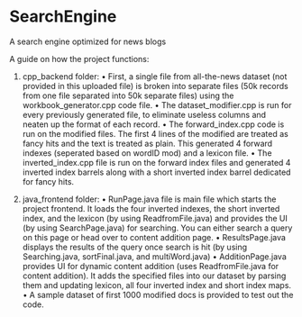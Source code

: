 # SearchEngine
A search engine optimized for news blogs

A guide on how the project functions: 
1. cpp_backend folder:
  • First, a single file from all-the-news dataset (not provided in this uploaded file) is broken into separate files (50k  records from one file separated into 50k separate files) using the workbook_generator.cpp code file.
  • The dataset_modifier.cpp is run for every previously generated file, to eliminate useless columns and neaten up the format of each record.
  • The forward_index.cpp code is run on the modified files. The first 4 lines of the modified are treated as fancy hits and the text is treated as plain. This generated 4 forward indexes (seperated based on wordID mod) and a lexicon file.
  • The inverted_index.cpp file is run on the forward index files and generated 4 inverted index barrels along with a short inverted index barrel dedicated for fancy hits.

2. java_frontend folder:
  • RunPage.java file is main file which starts the project frontend. It loads the four inverted indexes, the short inverted index, and the lexicon (by using ReadfromFile.java) and provides the UI (by using SearchPage.java) for searching. You can either search a query on this page or head over to content addition page.
  • ResultsPage.java displays the results of the query once search is hit (by using Searching.java, sortFinal.java, and multiWord.java)
  • AdditionPage.java provides UI for dynamic content addition (uses ReadfromFile.java for content addition). It adds the specified files into our dataset by parsing them and updating lexicon, all four inverted index and short index maps.
  • A sample dataset of first 1000 modified docs is provided to test out the code.
